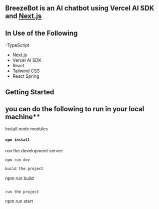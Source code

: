 ## BreezeBot is an AI chatbot using Vercel AI SDK and [Next.js](https://nextjs.org) 

## In Use of the Following 
-TypeScript
- Next.js
- Vercel AI SDK
- React
- Tailwind CSS
- React Spring
## Getting Started
## you can do the following to run in your local machine**
Install node modules

#### `npm install`

 run the development server:

```bash
npm run dev

build the project
```
npm run build
```

run the project
```
npm run start
```
